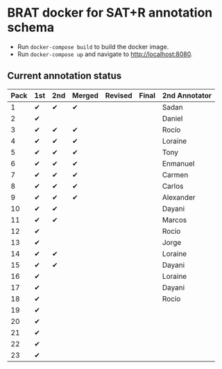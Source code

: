 # BRAT docker for SAT+R annotation schema

* Run `docker-compose build` to build the docker image.
* Run `docker-compose up` and navigate to [http://localhost:8080](http://localhost:8080).

## Current annotation status

| **Pack** | **1st** | **2nd** | **Merged** | **Revised** | **Final** | **2nd Annotator** |
|--|--|--|--|--|--|--|
|  1 | ✔ | ✔ | ✔ |   |   |  Sadan     |
|  2 | ✔ |   |   |   |   |  Daniel    |
|  3 | ✔ | ✔ | ✔ |   |   |  Rocío     |
|  4 | ✔ | ✔ | ✔ |   |   |  Loraine   |
|  5 | ✔ | ✔ | ✔ |   |   |  Tony      |
|  6 | ✔ | ✔ | ✔ |   |   |  Enmanuel  |
|  7 | ✔ | ✔ | ✔ |   |   |  Carmen    |
|  8 | ✔ | ✔ | ✔ |   |   |  Carlos    |
|  9 | ✔ | ✔ | ✔ |   |   |  Alexander |
| 10 | ✔ | ✔ |   |   |   |  Dayani    |
| 11 | ✔ | ✔ |   |   |   |  Marcos    |
| 12 | ✔ |   |   |   |   |  Rocio     |
| 13 | ✔ |   |   |   |   |  Jorge     |
| 14 | ✔ | ✔ |   |   |   |  Loraine   |
| 15 | ✔ | ✔ |   |   |   |  Dayani    |
| 16 | ✔ |   |   |   |   |  Loraine   |
| 17 | ✔ |   |   |   |   |  Dayani    |
| 18 | ✔ |   |   |   |   |  Rocio     |
| 19 | ✔ |   |   |   |   |            |
| 20 | ✔ |   |   |   |   |            |
| 21 | ✔ |   |   |   |   |            |
| 22 | ✔ |   |   |   |   |            |
| 23 | ✔ |   |   |   |   |            |
